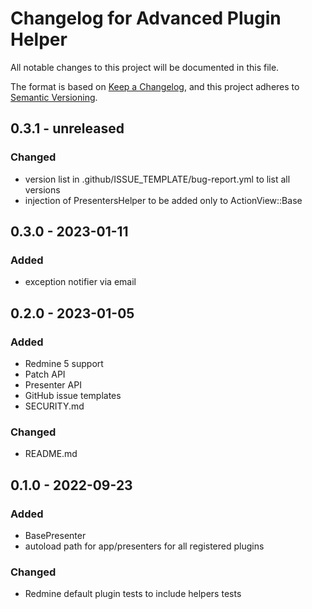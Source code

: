 # Changelog for Advanced Plugin Helper

All notable changes to this project will be documented in this file.

The format is based on [Keep a Changelog](https://keepachangelog.com/en/1.0.0/),
and this project adheres to [Semantic Versioning](https://semver.org/spec/v2.0.0.html).

## 0.3.1 - unreleased

### Changed

* version list in .github/ISSUE_TEMPLATE/bug-report.yml to list all versions
* injection of PresentersHelper to be added only to ActionView::Base

## 0.3.0 - 2023-01-11

### Added

* exception notifier via email

## 0.2.0 - 2023-01-05

### Added

* Redmine 5 support
* Patch API
* Presenter API
* GitHub issue templates
* SECURITY.md

### Changed

* README.md

## 0.1.0 - 2022-09-23

### Added

* BasePresenter
* autoload path for app/presenters for all registered plugins

### Changed

* Redmine default plugin tests to include helpers tests
